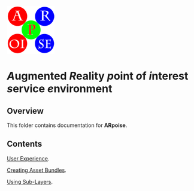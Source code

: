 ![ARpoise Logo](/images/arpoise_logo_rgb-128.png)
# *A*ugmented *R*eality *p*oint *o*f *i*nterest *s*ervice *e*nvironment

## Overview
This folder contains documentation for **ARpoise**.

## Contents
[User Experience](/documentation/UserExperience.md).

[Creating Asset Bundles](/documentation/CreatingAssetBundles.md).

[Using Sub-Layers](/documentation/SubLayers.md).
